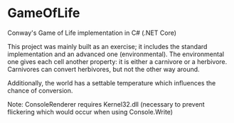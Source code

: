 # GameOfLife
Conway's Game of Life implementation in C# (.NET Core) 

This project was mainly built as an exercise; it includes the standard implementation and an advanced one (environmental). The environmental one gives each cell another property: it is either a carnivore or a herbivore. Carnivores can convert herbivores, but not the other way around.

Additionally, the world has a settable temperature which influences the chance of conversion.

Note: ConsoleRenderer requires Kernel32.dll (necessary to prevent flickering which would occur when using Console.Write)

